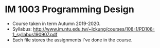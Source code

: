 # IM 1003 Programming Design
* Course taken in term Autumn 2019-2020.
* Syllabus: http://www.im.ntu.edu.tw/~lckung/courses/108-1/PD108-1_syllabus190907.pdf
* Each file stores the assignments I've done in the course. 
